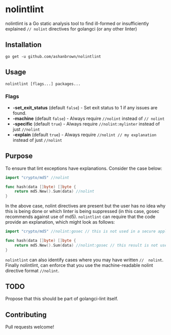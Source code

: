 # nolintlint

nolintlint is a Go static analysis tool to find ill-formed or insufficiently explained `// nolint` directives for golangci
(or any other linter)

## Installation

    go get -u github.com/ashanbrown/nolintlint

## Usage

    nolintlint [flags...] packages...

### Flags

- **-set_exit_status** (default `false`) - Set exit status to 1 if any issues are found.
- **-machine** (default `false`) - Always require `//nolint` instead of `// nolint`
- **-specific** (default `true`) - Always require `//nolint:mylinter` instead of just `//nolint`
- **-explain** (default `true`) - Always require `//nolint // my explanation` instead of just `//nolint`

## Purpose

To ensure that lint exceptions have explanations.  Consider the case below:

```Go
import "crypto/md5" //nolint

func hash(data []byte) []byte {
	return md5.New().Sum(data) //nolint
}
```

In the above case, nolint directives are present but the user has no idea why this is being done or which linter
is being suppressed (in this case, gosec recommends against use of md5).  `nolintlint` can require that the code provide an explanation, which might look as follows:

```Go
import "crypto/md5" //nolint:gosec // this is not used in a secure application

func hash(data []byte) []byte {
	return md5.New().Sum(data) //nolint:gosec // this result is not used in a secure application
}
```

`nolintlint` can also identify cases where you may have written `//  nolint`.  Finally nolintlint, can enforce that you
use the machine-readable nolint directive format `//nolint`.

## TODO

Propose that this should be part of golangci-lint itself.

## Contributing

Pull requests welcome!
